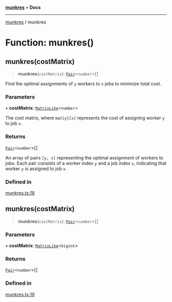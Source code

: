 [**munkres**](../README.md) • **Docs**

***

[munkres](../globals.md) / munkres

# Function: munkres()

## munkres(costMatrix)

> **munkres**(`costMatrix`): [`Pair`](../type-aliases/Pair.md)\<`number`\>[]

Find the optimal assignments of `y` workers to `x` jobs to
minimize total cost.

### Parameters

• **costMatrix**: [`MatrixLike`](../type-aliases/MatrixLike.md)\<`number`\>

The cost matrix, where `mat[y][x]` represents the cost
of assigning worker `y` to job `x`.

### Returns

[`Pair`](../type-aliases/Pair.md)\<`number`\>[]

An array of pairs `[y, x]` representing the optimal assignment
of workers to jobs. Each pair consists of a worker index `y` and a job
index `x`, indicating that worker `y` is assigned to job `x`.

### Defined in

[munkres.ts:18](https://github.com/havelessbemore/munkres/blob/96ca8c3d8a7149b86376a9ca1eea1dab78a6109c/src/munkres.ts#L18)

## munkres(costMatrix)

> **munkres**(`costMatrix`): [`Pair`](../type-aliases/Pair.md)\<`number`\>[]

### Parameters

• **costMatrix**: [`MatrixLike`](../type-aliases/MatrixLike.md)\<`bigint`\>

### Returns

[`Pair`](../type-aliases/Pair.md)\<`number`\>[]

### Defined in

[munkres.ts:19](https://github.com/havelessbemore/munkres/blob/96ca8c3d8a7149b86376a9ca1eea1dab78a6109c/src/munkres.ts#L19)
